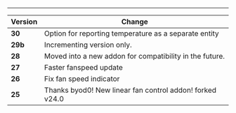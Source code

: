 ---

| Version | Change                                                   |
| ------- | -------------------------------------------------------- |
| **30**     | Option for reporting temperature as a separate entity     |
| **29b** | Incrementing version only.                               |
| **28**  | Moved into a new addon for compatibility in the future.  |
| **27**  | Faster fanspeed update                                   |
| **26**  | Fix fan speed indicator                                  |
| **25**  | Thanks byod0! New linear fan control addon! forked v24.0 |
